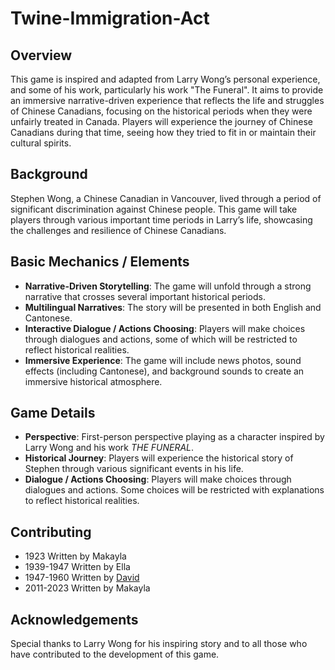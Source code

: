 # Twine-Immigration-Act

## Overview

This game is inspired and adapted from Larry Wong’s personal experience, and some of his work, particularly his work "The Funeral". It aims to provide an immersive narrative-driven experience that reflects the life and struggles of Chinese Canadians, focusing on the historical periods when they were unfairly treated in Canada. Players will experience the journey of Chinese Canadians during that time, seeing how they tried to fit in or maintain their cultural spirits.

## Background

Stephen Wong, a Chinese Canadian in Vancouver, lived through a period of significant discrimination against Chinese people. This game will take players through various important time periods in Larry’s life, showcasing the challenges and resilience of Chinese Canadians.

## Basic Mechanics / Elements

- **Narrative-Driven Storytelling**: The game will unfold through a strong narrative that crosses several important historical periods.
- **Multilingual Narratives**: The story will be presented in both English and Cantonese.
- **Interactive Dialogue / Actions Choosing**: Players will make choices through dialogues and actions, some of which will be restricted to reflect historical realities.
- **Immersive Experience**: The game will include news photos, sound effects (including Cantonese), and background sounds to create an immersive historical atmosphere.

## Game Details

- **Perspective**: First-person perspective playing as a character inspired by Larry Wong and his work _THE FUNERAL_.
- **Historical Journey**: Players will experience the historical story of Stephen through various significant events in his life.
- **Dialogue / Actions Choosing**: Players will make choices through dialogues and actions. Some choices will be restricted with explanations to reflect historical realities.


## Contributing

- 1923 Written by Makayla
- 1939-1947 Written by Ella
- 1947-1960 Written by [David](https://github.com/thedavidweng)
- 2011-2023 Written by Makayla

## Acknowledgements

Special thanks to Larry Wong for his inspiring story and to all those who have contributed to the development of this game.
